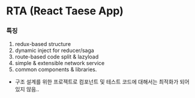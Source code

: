 # RTA (React Taese App)

### 특징
1. redux-based structure
2. dynamic inject for reducer/saga
4. route-based code split & lazyload
5. simple & extensible network service
6. common components & libraries.

  - 구조 설계를 위한 프로젝트로 컴포넌트 및 테스트 코드에 대해서는 최적화가 되어 있지 않음..
